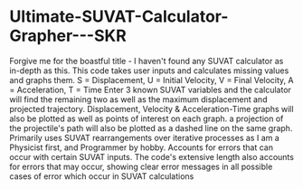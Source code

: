 # Ultimate-SUVAT-Calculator-Grapher---SKR
Forgive me for the boastful title - I haven't found any SUVAT calculator as in-depth as this. This code takes user inputs and calculates missing values and graphs them.  S = Displacement, U = Initial Velocity, V = Final Velocity, A = Acceleration, T = Time Enter 3 known SUVAT variables and the calculator will find the remaining two as well as the maximum displacement and projected trajectory. Displacement, Velocity &amp; Acceleration-Time graphs will also be plotted as well as points of interest on each graph. a projection of the projectile's path will also be plotted as a dashed line on the same graph. Primarily uses SUVAT rearrangements over iterative processes as I am a Physicist first, and Programmer by hobby. Accounts for errors that can occur with certain SUVAT inputs.
The code's extensive length also accounts for errors that may occur, showing clear error messages in all possible cases of error which occur in SUVAT calculations 
